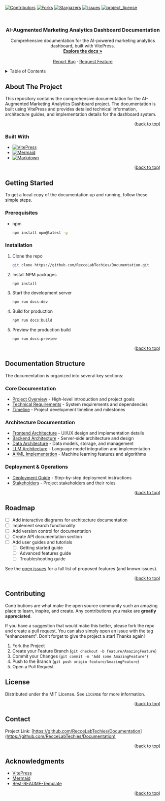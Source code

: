 <!-- Improved compatibility of back to top link: See: https://github.com/othneildrew/Best-README-Template/pull/73 -->
<a id="readme-top"></a>

<!-- PROJECT SHIELDS -->
[![Contributors][contributors-shield]][contributors-url]
[![Forks][forks-shield]][forks-url]
[![Stargazers][stars-shield]][stars-url]
[![Issues][issues-shield]][issues-url]
[![project_license][license-shield]][license-url]

<!-- PROJECT LOGO -->
<br />
<div align="center">

<h3 align="center">AI-Augmented Marketing Analytics Dashboard Documentation</h3>

  <p align="center">
    Comprehensive documentation for the AI-powered marketing analytics dashboard, built with VitePress.
    <br />
    <a href="https://github.com/RecceLabTechies/Documentation"><strong>Explore the docs »</strong></a>
    <br />
    <br />
    <a href="https://github.com/RecceLabTechies/Documentation/issues/new?labels=bug&template=bug-report---.md">Report Bug</a>
    &middot;
    <a href="https://github.com/RecceLabTechies/Documentation/issues/new?labels=enhancement&template=feature-request---.md">Request Feature</a>
  </p>
</div>

<!-- TABLE OF CONTENTS -->
<details>
  <summary>Table of Contents</summary>
  <ol>
    <li>
      <a href="#about-the-project">About The Project</a>
      <ul>
        <li><a href="#built-with">Built With</a></li>
      </ul>
    </li>
    <li>
      <a href="#getting-started">Getting Started</a>
      <ul>
        <li><a href="#prerequisites">Prerequisites</a></li>
        <li><a href="#installation">Installation</a></li>
      </ul>
    </li>
    <li><a href="#documentation-structure">Documentation Structure</a></li>
    <li><a href="#roadmap">Roadmap</a></li>
    <li><a href="#contributing">Contributing</a></li>
    <li><a href="#license">License</a></li>
    <li><a href="#contact">Contact</a></li>
    <li><a href="#acknowledgments">Acknowledgments</a></li>
  </ol>
</details>

<!-- ABOUT THE PROJECT -->
## About The Project

This repository contains the comprehensive documentation for the AI-Augmented Marketing Analytics Dashboard project. The documentation is built using VitePress and provides detailed technical information, architecture guides, and implementation details for the dashboard system.

<p align="right">(<a href="#readme-top">back to top</a>)</p>

### Built With

* [![VitePress][VitePress]][VitePress-url]
* [![Mermaid][Mermaid]][Mermaid-url]
* [![Markdown][Markdown]][Markdown-url]

<p align="right">(<a href="#readme-top">back to top</a>)</p>

<!-- GETTING STARTED -->
## Getting Started

To get a local copy of the documentation up and running, follow these simple steps.

### Prerequisites

* npm
  ```sh
  npm install npm@latest -g
  ```

### Installation

1. Clone the repo
   ```sh
   git clone https://github.com/RecceLabTechies/Documentation.git
   ```
2. Install NPM packages
   ```sh
   npm install
   ```
3. Start the development server
   ```sh
   npm run docs:dev
   ```
4. Build for production
   ```sh
   npm run docs:build
   ```
5. Preview the production build
   ```sh
   npm run docs:preview
   ```

<p align="right">(<a href="#readme-top">back to top</a>)</p>

<!-- DOCUMENTATION STRUCTURE -->
## Documentation Structure

The documentation is organized into several key sections:

### Core Documentation
- [Project Overview](docs/overview.md) - High-level introduction and project goals
- [Technical Requirements](docs/technical-requirements.md) - System requirements and dependencies
- [Timeline](docs/timeline.md) - Project development timeline and milestones

### Architecture Documentation
- [Frontend Architecture](docs/frontend-architecture.md) - UI/UX design and implementation details
- [Backend Architecture](docs/backend-architecture.md) - Server-side architecture and design
- [Data Architecture](docs/data-architecture.md) - Data models, storage, and management
- [LLM Architecture](docs/llm-architecture.md) - Language model integration and implementation
- [AI/ML Implementation](docs/ai-ml-implementation.md) - Machine learning features and algorithms

### Deployment & Operations
- [Deployment Guide](docs/deployment.md) - Step-by-step deployment instructions
- [Stakeholders](docs/stakeholders.md) - Project stakeholders and their roles

<p align="right">(<a href="#readme-top">back to top</a>)</p>

<!-- ROADMAP -->
## Roadmap

- [ ] Add interactive diagrams for architecture documentation
- [ ] Implement search functionality
- [ ] Add version control for documentation
- [ ] Create API documentation section
- [ ] Add user guides and tutorials
    - [ ] Getting started guide
    - [ ] Advanced features guide
    - [ ] Troubleshooting guide

See the [open issues](https://github.com/RecceLabTechies/Documentation/issues) for a full list of proposed features (and known issues).

<p align="right">(<a href="#readme-top">back to top</a>)</p>

<!-- CONTRIBUTING -->
## Contributing

Contributions are what make the open source community such an amazing place to learn, inspire, and create. Any contributions you make are **greatly appreciated**.

If you have a suggestion that would make this better, please fork the repo and create a pull request. You can also simply open an issue with the tag "enhancement".
Don't forget to give the project a star! Thanks again!

1. Fork the Project
2. Create your Feature Branch (`git checkout -b feature/AmazingFeature`)
3. Commit your Changes (`git commit -m 'Add some AmazingFeature'`)
4. Push to the Branch (`git push origin feature/AmazingFeature`)
5. Open a Pull Request


<!-- LICENSE -->
## License

Distributed under the MIT License. See `LICENSE` for more information.

<p align="right">(<a href="#readme-top">back to top</a>)</p>

<!-- CONTACT -->
## Contact

Project Link: [https://github.com/RecceLabTechies/Documentation](https://github.com/RecceLabTechies/Documentation)

<p align="right">(<a href="#readme-top">back to top</a>)</p>

<!-- ACKNOWLEDGMENTS -->
## Acknowledgments

* [VitePress](https://vitepress.dev/)
* [Mermaid](https://mermaid.js.org/)
* [Best-README-Template](https://github.com/othneildrew/Best-README-Template)

<p align="right">(<a href="#readme-top">back to top</a>)</p>

<!-- MARKDOWN LINKS & IMAGES -->
[contributors-shield]: https://img.shields.io/github/contributors/RecceLabTechies/Documentation.svg?style=for-the-badge
[contributors-url]: https://github.com/RecceLabTechies/Documentation/graphs/contributors
[forks-shield]: https://img.shields.io/github/forks/RecceLabTechies/Documentation.svg?style=for-the-badge
[forks-url]: https://github.com/RecceLabTechies/Documentation/network/members
[stars-shield]: https://img.shields.io/github/stars/RecceLabTechies/Documentation.svg?style=for-the-badge
[stars-url]: https://github.com/RecceLabTechies/Documentation/stargazers
[issues-shield]: https://img.shields.io/github/issues/RecceLabTechies/Documentation.svg?style=for-the-badge
[issues-url]: https://github.com/RecceLabTechies/Documentation/issues
[license-shield]: https://img.shields.io/github/license/RecceLabTechies/Documentation.svg?style=for-the-badge
[license-url]: https://github.com/RecceLabTechies/Documentation/blob/master/LICENSE
[product-screenshot]: images/screenshot.png
[VitePress]: https://img.shields.io/badge/VitePress-646CFF?style=for-the-badge&logo=vite&logoColor=white
[VitePress-url]: https://vitepress.dev/
[Mermaid]: https://img.shields.io/badge/Mermaid-FF4785?style=for-the-badge&logo=mermaid&logoColor=white
[Mermaid-url]: https://mermaid.js.org/
[Markdown]: https://img.shields.io/badge/Markdown-000000?style=for-the-badge&logo=markdown&logoColor=white
[Markdown-url]: https://www.markdownguide.org/
